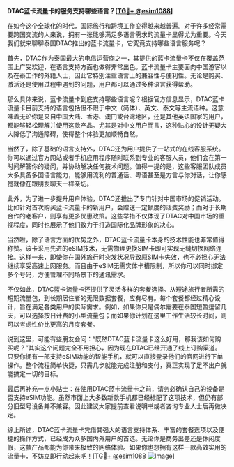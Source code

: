 **DTAC蓝卡流量卡的服务支持哪些语言？[[TG💪+ @esim1088](https://t.me/s/esim1088)]**

在如今这个全球化的时代，国际旅行和跨境工作变得越来越普遍。对于许多经常需要跨国交流的人来说，拥有一张能够满足多语言需求的流量卡显得尤为重要。今天我们就来聊聊泰国DTAC推出的蓝卡流量卡，它究竟支持哪些语言服务呢？

首先，DTAC作为泰国最大的电信运营商之一，其提供的蓝卡流量卡不仅在覆盖范围上广受欢迎，在语言支持方面也做得非常出色。蓝卡流量卡主要面向中国游客以及在泰工作的外籍人士，因此它特别注重语言上的兼容性与便利性。无论是购买、激活还是使用过程中遇到的问题，用户都可以通过多种语言获得帮助。

那么具体来说，蓝卡流量卡到底支持哪些语言呢？根据官方信息显示，DTAC蓝卡流量卡目前支持的语言包括但不限于中文（简体）、英文、泰文等主流语种。这意味着无论你是来自中国大陆、香港、澳门或台湾地区，还是其他英语国家的用户，都能够轻松理解并使用这款产品。尤其是对中文用户而言，这种贴心的设计无疑大大降低了沟通障碍，使得整个体验更加顺畅自然。

当然了，除了基础的语言支持外，DTAC还为用户提供了一站式的在线客服系统。你可以通过官方网站或者手机应用程序随时联系到专业的客服人员，他们会在第一时间解答你的疑问，并协助解决任何技术问题。值得一提的是，这些客服团队成员大多具备多国语言能力，能够用流利的普通话、粤语甚至是方言与你对话，让你感觉就像在跟朋友聊天一样亲切。

此外，为了进一步提升用户体验，DTAC还推出了专门针对中国市场的促销活动。比如针对首次购买蓝卡流量卡的新用户，会赠送一定额度的话费奖励；而对于长期合作的老客户，则享有更多优惠政策。这些举措不仅体现了DTAC对中国市场的重视程度，同时也展示了他们致力于打造国际化品牌形象的决心。

当然啦，除了语言方面的优势之外，DTAC蓝卡流量卡本身的技术性能也非常值得称赞。该卡采用先进的eSIM技术，无需物理更换SIM卡即可实现无缝切换网络连接。这样一来，即使你在国外旅行时突发状况导致原SIM卡失效，也不必担心无法继续享受高速上网服务。而且由于eSIM无需实体卡槽限制，所以你可以同时绑定多个号码，方便管理不同场景下的通讯需求。

不仅如此，DTAC蓝卡流量卡还提供了灵活多样的套餐选择。从短途旅行者所需的短期流量包，到长期居住者的无限数据套餐，应有尽有。每个套餐都经过精心设计，旨在满足各类用户的实际需求。例如，如果你只是偶尔需要在泰国短暂逗留几天，可以选择按日计费的小型流量包；而如果你计划在这里工作生活较长时间，则可以考虑性价比更高的月度套餐。

说到这里，可能有些朋友会问：“既然DTAC蓝卡流量卡这么好用，那我该如何购买呢？”其实这个问题完全不用担心，因为现在DTAC已经开通了线上订购渠道。只要你拥有一部支持eSIM功能的智能手机，就可以直接登录他们的官网进行下单操作。整个流程简单快捷，只需几步就能完成注册和支付，真正实现了足不出户就能搞定一切的目标。

最后再补充一点小贴士：在使用DTAC蓝卡流量卡之前，请务必确认自己的设备是否支持eSIM功能。虽然市面上大多数新款手机都已经标配了这项技术，但仍有部分旧型号设备并不兼容。因此建议大家提前查看说明书或者咨询专业人士后再做决定。

综上所述，DTAC蓝卡流量卡凭借其强大的语言支持体系、丰富的套餐选项以及便捷的操作方式，已经成为众多国内外用户的首选。无论你是商务出差还是休闲度假，这款产品都能为你带来极致的网络体验。如果你也想拥有这样一款高效实用的流量卡，不妨立即行动起来吧！[[TG💪+ @esim1088](https://t.me/s/esim1088) ![Image](https://i.postimg.cc/4NQfJmqS/Snipaste-2025-05-13-00-14-12.png)]